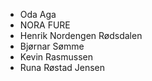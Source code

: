 - Oda Aga
- NORA FURE
- Henrik Nordengen Rødsdalen
- Bjørnar Sømme
- Kevin Rasmussen 
- Runa Røstad Jensen